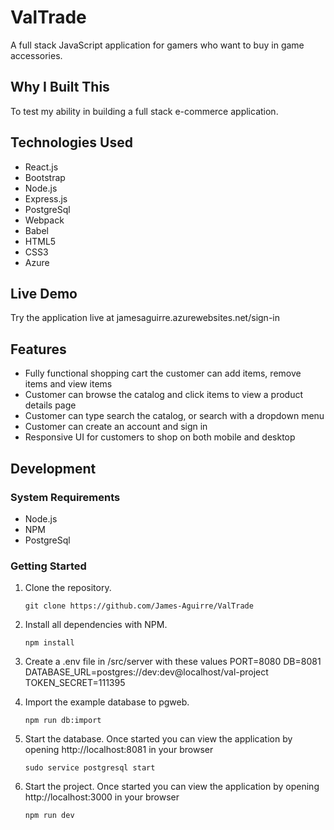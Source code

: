 # ValTrade

A full stack JavaScript application for gamers who want to buy in game accessories.

## Why I Built This

To test my ability in building a full stack e-commerce application.

## Technologies Used

- React.js
- Bootstrap
- Node.js
- Express.js
- PostgreSql
- Webpack
- Babel
- HTML5
- CSS3
- Azure

 ## Live Demo

Try the application live at jamesaguirre.azurewebsites.net/sign-in 

## Features

- Fully functional shopping cart the customer can add items, remove items and view items
- Customer can browse the catalog and click items to view a product details page
- Customer can type search the catalog, or search with a dropdown menu
- Customer can create an account and sign in
- Responsive UI for customers to shop on both mobile and desktop

<!-- ## Preview

![SGT React](assets/sgt-react.gif) -->

## Development

### System Requirements

- Node.js
- NPM
- PostgreSql

### Getting Started

1. Clone the repository.

   ```shell
   git clone https://github.com/James-Aguirre/ValTrade
   ```

1. Install all dependencies with NPM.

   ```shell
   npm install
   ```

1. Create a .env file in /src/server with these values
PORT=8080
DB=8081
DATABASE_URL=postgres://dev:dev@localhost/val-project
TOKEN_SECRET=111395

1. Import the example database to pgweb.

   ```shell
   npm run db:import
   ```

1. Start the database. Once started you can view the application by opening http://localhost:8081 in your browser

   ```shell
   sudo service postgresql start
   ```

1. Start the project. Once started you can view the application by opening http://localhost:3000 in your browser

   ```shell
   npm run dev
   ```
